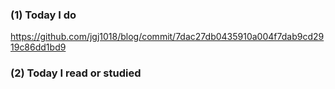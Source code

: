 ### (1) Today I do

https://github.com/jgj1018/blog/commit/7dac27db0435910a004f7dab9cd2919c86dd1bd9

### (2) Today I read or studied

